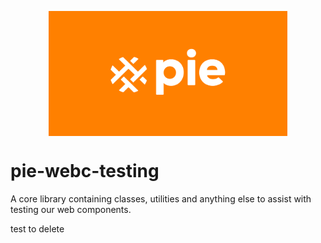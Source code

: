 <p align="center">
  <img align="center" src="../../../readme_image.png" height="200" alt="">
</p>

# pie-webc-testing

A core library containing classes, utilities and anything else to assist with testing our web components.

test to delete
